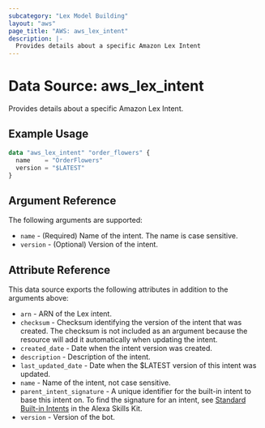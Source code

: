 ```yaml
---
subcategory: "Lex Model Building"
layout: "aws"
page_title: "AWS: aws_lex_intent"
description: |-
  Provides details about a specific Amazon Lex Intent
---
```


# Data Source: aws_lex_intent

Provides details about a specific Amazon Lex Intent.

## Example Usage

```terraform
data "aws_lex_intent" "order_flowers" {
  name    = "OrderFlowers"
  version = "$LATEST"
}
```

## Argument Reference

The following arguments are supported:

* `name` - (Required) Name of the intent. The name is case sensitive.
* `version` - (Optional) Version of the intent.

## Attribute Reference

This data source exports the following attributes in addition to the arguments above:

* `arn` - ARN of the Lex intent.
* `checksum` - Checksum identifying the version of the intent that was created. The checksum is not
included as an argument because the resource will add it automatically when updating the intent.
* `created_date` - Date when the intent version was created.
* `description` - Description of the intent.
* `last_updated_date` - Date when the $LATEST version of this intent was updated.
* `name` - Name of the intent, not case sensitive.
* `parent_intent_signature` - A unique identifier for the built-in intent to base this
intent on. To find the signature for an intent, see
[Standard Built-in Intents](https://developer.amazon.com/public/solutions/alexa/alexa-skills-kit/docs/built-in-intent-ref/standard-intents)
in the Alexa Skills Kit.
* `version` - Version of the bot.
